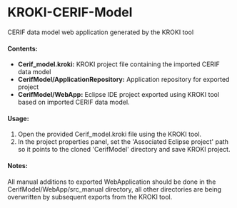 # KROKI-CERIF-Model
CERIF data model web application generated by the KROKI tool

#### Contents:

- __Cerif_model.kroki:__ KROKI project file containing the imported CERIF data model
- __CerifModel/ApplicationRepository:__ Application repository for exported project
- __CerifModel/WebApp:__ Eclipse IDE project exported using KROKI tool based on imported CERIF data model.

#### Usage:

1. Open the provided Cerif_model.kroki file using the KROKI tool.
2. In the project properties panel, set the 'Associated Eclipse project' path so it points to the cloned 'CerifModel' directory and save KROKI project.

#### Notes:
All manual additions to exported WebApplication should be done in the CerifModel/WebApp/src_manual directory, all other directories are being overwritten by subsequent exports from the KROKI tool.
